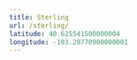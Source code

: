 ```yaml
---
title: Sterling
url: /sterling/
latitude: 40.625541500000004
longitude: -103.20770900000001
---
```

